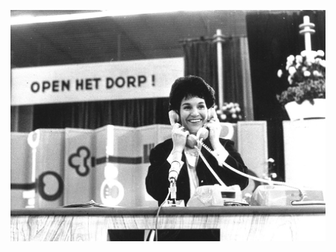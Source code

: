 ![](https://github.com/nondejus/modifying-humans/blob/master/psychiaters/isoleercel/backstabbing/lopende%20band%20werk/mies%20bouman.jpg)
